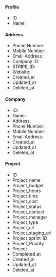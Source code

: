 #### Profile
- ID
- Name
	
#### Address
- Phone Number:
- Mobile Number:
- Email Address:
- Company ID:
- STRIPE_ID:
- Website:
- Created_at
- Updated_at
- Deleted_at
	
#### Company
- ID:
- Name:
- Address:
- Phone Number:
- Mobile Number:
- Email Address:
-  Created_at
- Updated_at
- Deleted_at
		
#### Project
- ID
- Project_name
- Project_budget
- Project_hours
- Project_time
- Project_cost
- Project_status
- Project_contact
- Project_manager
- Project_type
- Project_url
- Project_staging_url
- Project_sprint_ID
- Project_Priority
- Project
- Completed_at
- Created_at
- Updated_at
- Deleted_at